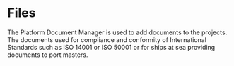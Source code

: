 # Files

The Platform Document Manager is used to add documents to the projects. The documents used for compliance and conformity of International Standards such as ISO 14001 or ISO 50001 or for ships at sea providing documents to port masters.
